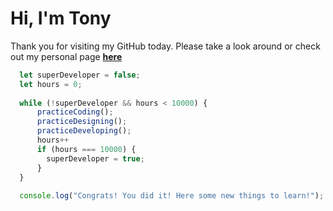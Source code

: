 # Hi, I'm Tony 

Thank you for visiting my GitHub today. Please take a look around or check out my personal page **[here](https://tonyvu.vercel.app)**


```javascript
  let superDeveloper = false;
  let hours = 0;
  
  while (!superDeveloper && hours < 10000) {
      practiceCoding();
      practiceDesigning();
      practiceDeveloping();
      hours++
      if (hours === 10000) { 
        superDeveloper = true;
      }
  }
  
  console.log("Congrats! You did it! Here some new things to learn!");
```
